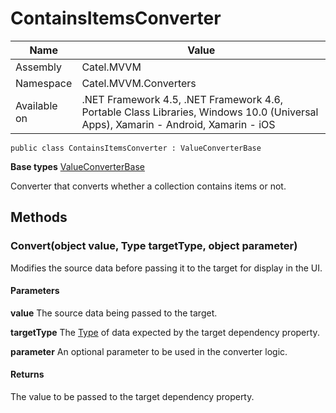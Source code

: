 

# ContainsItemsConverter

Name|Value
---|---
Assembly|Catel.MVVM
Namespace|Catel.MVVM.Converters
Available on|.NET Framework 4.5, .NET Framework 4.6, Portable Class Libraries, Windows 10.0 (Universal Apps), Xamarin - Android, Xamarin - iOS

```
public class ContainsItemsConverter : ValueConverterBase
```

**Base types**
[ValueConverterBase](/Catel.MVVM\Catel\MVVM\Converters\ValueConverterBase.md)


Converter that converts whether a collection contains items or not.



## Methods

### Convert(object value, Type targetType, object parameter)

Modifies the source data before passing it to the target for display in the UI.

#### Parameters

**value**
The source data being passed to the target.

**targetType**
The [Type](#) of data expected by the target dependency property.

**parameter**
An optional parameter to be used in the converter logic.

#### Returns

The value to be passed to the target dependency property.



